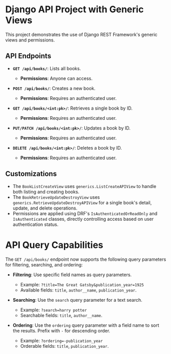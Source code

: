 # Django API Project with Generic Views

This project demonstrates the use of Django REST Framework's generic views and permissions.

## API Endpoints

- **`GET /api/books/`**: Lists all books.
  - **Permissions**: Anyone can access.

- **`POST /api/books/`**: Creates a new book.
  - **Permissions**: Requires an authenticated user.

- **`GET /api/books/<int:pk>/`**: Retrieves a single book by ID.
  - **Permissions**: Requires an authenticated user.

- **`PUT/PATCH /api/books/<int:pk>/`**: Updates a book by ID.
  - **Permissions**: Requires an authenticated user.

- **`DELETE /api/books/<int:pk>/`**: Deletes a book by ID.
  - **Permissions**: Requires an authenticated user.

## Customizations

- The `BookListCreateView` uses `generics.ListCreateAPIView` to handle both listing and creating books.
- The `BookRetrieveUpdateDestroyView` uses `generics.RetrieveUpdateDestroyAPIView` for a single book's detail, update, and delete operations.
- Permissions are applied using DRF's `IsAuthenticatedOrReadOnly` and `IsAuthenticated` classes, directly controlling access based on user authentication status.



# API Query Capabilities

The `GET /api/books/` endpoint now supports the following query parameters for filtering, searching, and ordering:

* **Filtering**: Use specific field names as query parameters.
    -   Example: `?title=The Great Gatsby&publication_year=1925`
    -   Available fields: `title`, `author__name`, `publication_year`.

* **Searching**: Use the `search` query parameter for a text search.
    -   Example: `?search=harry potter`
    -   Searchable fields: `title`, `author__name`.

* **Ordering**: Use the `ordering` query parameter with a field name to sort the results. Prefix with `-` for descending order.
    -   Example: `?ordering=-publication_year`
    -   Orderable fields: `title`, `publication_year`.